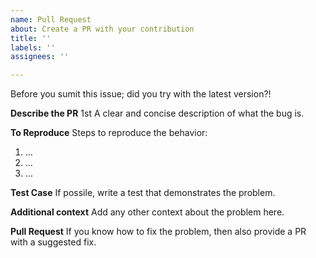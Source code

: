 ```yaml
---
name: Pull Request
about: Create a PR with your contribution
title: ''
labels: ''
assignees: ''

---
```


Before you sumit this issue; did you try with the latest version?!

**Describe the PR**
1st A clear and concise description of what the bug is.

**To Reproduce**
Steps to reproduce the behavior:
1. ...
2. ...
3. ...

**Test Case**
If possile, write a test that demonstrates the problem.

**Additional context**
Add any other context about the problem here.

**Pull Request**
If you know how to fix the problem, then also provide a PR with a suggested fix.
